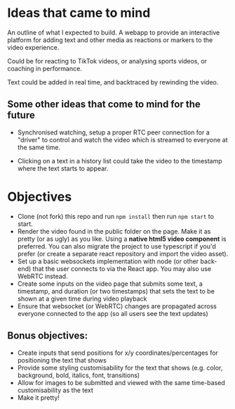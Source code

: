 # Ideas that came to mind

An outline of what I expected to build. A webapp to provide an interactive platform for adding text and other media as reactions or markers to the video experience.

Could be for reacting to TikTok videos, or analysing sports videos, or coaching in performance.

Text could be added in real time, and backtraced by rewinding the video.

## Some other ideas that come to mind for the future

- Synchronised watching, setup a proper RTC peer connection for a "driver" to control and watch the video which is streamed to everyone at the same time.

- Clicking on a text in a history list could take the video to the timestamp where the text starts to appear.

# Objectives

- Clone (not fork) this repo and run `npm install` then run `npm start` to start.
- Render the video found in the public folder on the page. Make it as pretty (or as ugly) as you like. Using a **native html5 video component** is preferred. You can also migrate the project to use typescript if you'd prefer (or create a separate react repository and import the video asset).
- Set up a basic websockets implementation with node (or other back-end) that the user connects to via the React app. You may also use WebRTC instead.
- Create some inputs on the video page that submits some text, a timestamp, and duration (or two timestamps) that sets the text to be shown at a given time during video playback
- Ensure that websocket (or WebRTC) changes are propagated across everyone connected to the app (so all users see the text updates)

## Bonus objectives:
- Create inputs that send positions for x/y coordinates/percentages for positioning the text that shows
- Provide some styling customisability for the text that shows (e.g. color, background, bold, italics, font, transitions)
- Allow for images to be submitted and viewed with the same time-based customisability as the text
- Make it pretty!

